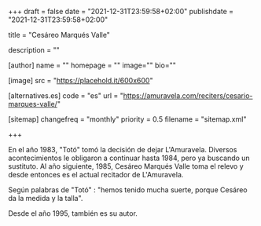 +++
draft = false
date = "2021-12-31T23:59:58+02:00"
publishdate = "2021-12-31T23:59:58+02:00"

title = "Cesáreo Marqués Valle"

description = ""

[author]
    name = ""
    homepage = ""
    image=""
    bio=""

[image]
    src = "https://placehold.it/600x600"

[alternatives.es]
    code = "es"
    url = "https://amuravela.com/reciters/cesario-marques-valle/"

[sitemap]
  changefreq = "monthly"
  priority = 0.5
  filename = "sitemap.xml"

+++

En el año 1983, "Totó" tomó la decisión de dejar L'Amuravela. Diversos acontecimientos le obligaron a continuar hasta 1984, pero ya buscando un sustituto.
Al año siguiente, 1985, Cesáreo Marqués Valle toma el relevo y desde entonces es el actual recitador de L'Amuravela.

Según palabras de "Totó" : "hemos tenido mucha suerte, porque Cesáreo da la medida y la talla".

Desde el año 1995, también es su autor.